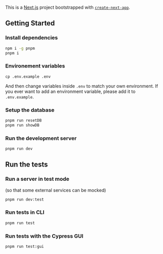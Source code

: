 This is a [Next.js](https://nextjs.org/) project bootstrapped with [`create-next-app`](https://github.com/vercel/next.js/tree/canary/packages/create-next-app).

## Getting Started

### Install dependencies

```sh
npm i -g pnpm
pnpm i
```

### Environement variables

```
cp .env.example .env
```

And then change variables inside `.env` to match your own environment.
If you ever want to add an environment variable, please add it to `.env.example`.

### Setup the database

```sh
pnpm run resetDB
pnpm run showDB
```

### Run the development server

```bash
pnpm run dev
```

## Run the tests

### Run a server in test mode

(so that some external services can be mocked)

```sh
pnpm run dev:test
```

### Run tests in CLI

```sh
pnpm run test
```

### Run tests with the Cypress GUI

```sh
pnpm run test:gui
```

